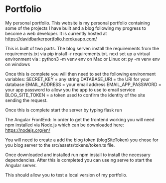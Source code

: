 # Portfolio

My personal portfolio. This website is my personal portfolio containing some of the projects I have built and a blog following my progress to become a web developer. It is currently hosted at https://davidbarkerportfolio.herokuapp.com/

This is built of two parts. The blog server: install the requirements from the requirements.txt via pip install -r requirements.txt. next set up a virtual environment via : python3 -m venv env on Mac or Linux or: py -m venv env on windows

Once this is complete you will then need to set the following environment variables: 
SECRET_KEY = any string 
DATABASE_URI = the URI for your database 
EMAIL_ADDRESS = your email address 
EMAIL_APP_PASSWORD = your app password to allow you the app to use to email service 
BLOG_SITE_TOKEN = a token used to confirm the identity of the site sending the request.

Once this is complete start the server by typing flask run

The Angular FrontEnd: In order to get the frontend working you will need npm installed via Node.js which can be downloaded here: https://nodejs.org/en/

You will need to create a add the blog token (blogSiteToken) you chose for you blog server to the src/assets/tokens/token.ts file.

Once downloaded and installed run npm install to install the necessary dependencies. After this is completed you can use ng serve to start the Angular server.

This should allow you to test a local version of my portfolio.